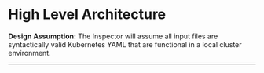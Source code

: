 # High Level Architecture

**Design Assumption:** The Inspector will assume all input files are syntactically valid Kubernetes YAML that are functional in a local cluster environment.

---
